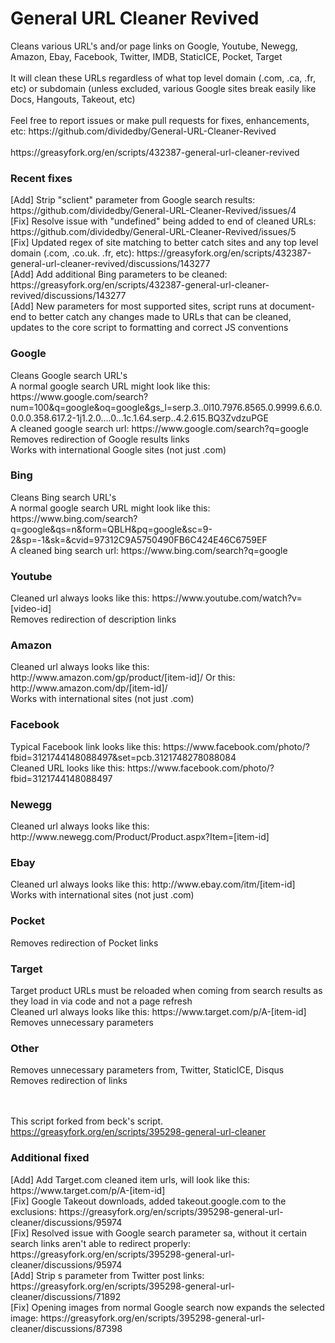 <h1>General URL Cleaner Revived</h1>
Cleans various URL's and/or page links on Google, Youtube, Newegg, Amazon, Ebay, Facebook, Twitter, IMDB, StaticICE, Pocket, Target<br><br>
It will clean these URLs regardless of what top level domain (.com, .ca, .fr, etc) or subdomain (unless excluded, various Google sites break easily like Docs, Hangouts, Takeout, etc)<br>
<br>Feel free to report issues or make pull requests for fixes, enhancements, etc: https://github.com/dividedby/General-URL-Cleaner-Revived<br><br>
https://greasyfork.org/en/scripts/432387-general-url-cleaner-revived

<h3>Recent fixes</h3>
[Add] Strip "sclient" parameter from Google search results: https://github.com/dividedby/General-URL-Cleaner-Revived/issues/4<br>
[Fix] Resolve issue with "undefined" being added to end of cleaned URLs: https://github.com/dividedby/General-URL-Cleaner-Revived/issues/5<br>
[Fix] Updated regex of site matching to better catch sites and any top level domain (.com, .co.uk. .fr, etc): https://greasyfork.org/en/scripts/432387-general-url-cleaner-revived/discussions/143277<br>
[Add] Add additional Bing parameters to be cleaned: https://greasyfork.org/en/scripts/432387-general-url-cleaner-revived/discussions/143277<br>
[Add] New parameters for most supported sites, script runs at document-end to better catch any changes made to URLs that can be cleaned, updates to the core script to formatting and correct JS conventions<br>

<h3>Google</h3>
Cleans Google search URL's<br>
A normal google search URL might look like this: https://www.google.com/search?num=100&q=google&oq=google&gs_l=serp.3..0l10.7976.8565.0.9999.6.6.0.0.0.0.358.617.2-1j1.2.0....0...1c.1.64.serp..4.2.615.BQ3ZvdzuPGE<br>
A cleaned google search url: https://www.google.com/search?q=google<br>
Removes redirection of Google results links<br>
Works with international Google sites (not just .com)

<h3>Bing</h3>
Cleans Bing search URL's<br>
A normal google search URL might look like this: https://www.bing.com/search?q=google&qs=n&form=QBLH&pq=google&sc=9-2&sp=-1&sk=&cvid=97312C9A5750490FB6C424E46C6759EF<br>
A cleaned bing search url: https://www.bing.com/search?q=google

<h3>Youtube</h3>
Cleaned url always looks like this: https://www.youtube.com/watch?v=[video-id]<br>
Removes redirection of description links

<h3>Amazon</h3>
Cleaned url always looks like this: http://www.amazon.com/gp/product/[item-id]/ Or this: http://www.amazon.com/dp/[item-id]/<br>
Works with international sites (not just .com)

<h3>Facebook</h3>
Typical Facebook link looks like this: https://www.facebook.com/photo/?fbid=3121744148088497&set=pcb.3121748278088084<br>
Cleaned URL looks like this: https://www.facebook.com/photo/?fbid=3121744148088497

<h3>Newegg</h3>
Cleaned url always looks like this: http://www.newegg.com/Product/Product.aspx?Item=[item-id]

<h3>Ebay</h3>
Cleaned url always looks like this: http://www.ebay.com/itm/[item-id]<br>
Works with international sites (not just .com)

<h3>Pocket</h3>
Removes redirection of Pocket links

<h3>Target</h3>
Target product URLs must be reloaded when coming from search results as they load in via code and not a page refresh<br>
Cleaned url always looks like this: https://www.target.com/p/A-[item-id]<br>
Removes unnecessary parameters

<h3>Other</h3>
Removes unnecessary parameters from, Twitter, StaticICE, Disqus<br>
Removes redirection of links

<br><br>This script forked from beck's script. https://greasyfork.org/en/scripts/395298-general-url-cleaner
<h3>Additional fixed</h3>
[Add] Add Target.com cleaned item urls, will look like this: https://www.target.com/p/A-[item-id]<br>
[Fix] Google Takeout downloads, added takeout.google.com to the exclusions: https://greasyfork.org/en/scripts/395298-general-url-cleaner/discussions/95974<br>
[Fix] Resolved issue with Google search parameter sa, without it certain search links aren't able to redirect properly: https://greasyfork.org/en/scripts/395298-general-url-cleaner/discussions/95974<br>
[Add] Strip s parameter from Twitter post links: https://greasyfork.org/en/scripts/395298-general-url-cleaner/discussions/71892<br>
[Fix] Opening images from normal Google search now expands the selected image: https://greasyfork.org/en/scripts/395298-general-url-cleaner/discussions/87398
